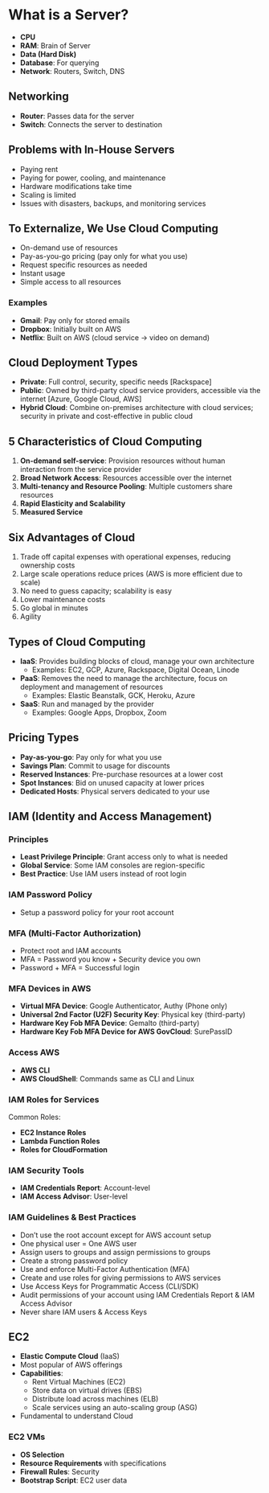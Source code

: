 # What is a Server?

- **CPU**
- **RAM**: Brain of Server
- **Data (Hard Disk)**
- **Database**: For querying
- **Network**: Routers, Switch, DNS

## Networking

- **Router**: Passes data for the server
- **Switch**: Connects the server to destination

## Problems with In-House Servers

- Paying rent
- Paying for power, cooling, and maintenance
- Hardware modifications take time
- Scaling is limited
- Issues with disasters, backups, and monitoring services

## To Externalize, We Use Cloud Computing

- On-demand use of resources 
- Pay-as-you-go pricing (pay only for what you use)
- Request specific resources as needed
- Instant usage 
- Simple access to all resources

### Examples

- **Gmail**: Pay only for stored emails
- **Dropbox**: Initially built on AWS
- **Netflix**: Built on AWS (cloud service -> video on demand)

## Cloud Deployment Types

- **Private**: Full control, security, specific needs [Rackspace]
- **Public**: Owned by third-party cloud service providers, accessible via the internet [Azure, Google Cloud, AWS]
- **Hybrid Cloud**: Combine on-premises architecture with cloud services; security in private and cost-effective in public cloud

## 5 Characteristics of Cloud Computing

1. **On-demand self-service**: Provision resources without human interaction from the service provider
2. **Broad Network Access**: Resources accessible over the internet
3. **Multi-tenancy and Resource Pooling**: Multiple customers share resources
4. **Rapid Elasticity and Scalability**
5. **Measured Service**

## Six Advantages of Cloud

1. Trade off capital expenses with operational expenses, reducing ownership costs
2. Large scale operations reduce prices (AWS is more efficient due to scale)
3. No need to guess capacity; scalability is easy
4. Lower maintenance costs
5. Go global in minutes
6. Agility

## Types of Cloud Computing

- **IaaS**: Provides building blocks of cloud, manage your own architecture 
  - Examples: EC2, GCP, Azure, Rackspace, Digital Ocean, Linode
- **PaaS**: Removes the need to manage the architecture, focus on deployment and management of resources 
  - Examples: Elastic Beanstalk, GCK, Heroku, Azure
- **SaaS**: Run and managed by the provider 
  - Examples: Google Apps, Dropbox, Zoom

## Pricing Types

- **Pay-as-you-go**: Pay only for what you use
- **Savings Plan**: Commit to usage for discounts
- **Reserved Instances**: Pre-purchase resources at a lower cost
- **Spot Instances**: Bid on unused capacity at lower prices
- **Dedicated Hosts**: Physical servers dedicated to your use

## IAM (Identity and Access Management)

### Principles

- **Least Privilege Principle**: Grant access only to what is needed
- **Global Service**: Some IAM consoles are region-specific
- **Best Practice**: Use IAM users instead of root login

### IAM Password Policy

- Setup a password policy for your root account

### MFA (Multi-Factor Authorization)

- Protect root and IAM accounts
- MFA = Password you know + Security device you own
- Password + MFA = Successful login

### MFA Devices in AWS

- **Virtual MFA Device**: Google Authenticator, Authy (Phone only)
- **Universal 2nd Factor (U2F) Security Key**: Physical key (third-party)
- **Hardware Key Fob MFA Device**: Gemalto (third-party)
- **Hardware Key Fob MFA Device for AWS GovCloud**: SurePassID

### Access AWS

- **AWS CLI**
- **AWS CloudShell**: Commands same as CLI and Linux

### IAM Roles for Services

Common Roles:

- **EC2 Instance Roles**
- **Lambda Function Roles**
- **Roles for CloudFormation**

### IAM Security Tools

- **IAM Credentials Report**: Account-level
- **IAM Access Advisor**: User-level

### IAM Guidelines & Best Practices

- Don’t use the root account except for AWS account setup
- One physical user = One AWS user
- Assign users to groups and assign permissions to groups
- Create a strong password policy
- Use and enforce Multi-Factor Authentication (MFA)
- Create and use roles for giving permissions to AWS services
- Use Access Keys for Programmatic Access (CLI/SDK)
- Audit permissions of your account using IAM Credentials Report & IAM Access Advisor
- Never share IAM users & Access Keys

## EC2

- **Elastic Compute Cloud** (IaaS)
- Most popular of AWS offerings
- **Capabilities**:
  - Rent Virtual Machines (EC2)
  - Store data on virtual drives (EBS)
  - Distribute load across machines (ELB)
  - Scale services using an auto-scaling group (ASG)
- Fundamental to understand Cloud

### EC2 VMs

- **OS Selection**
- **Resource Requirements** with specifications
- **Firewall Rules**: Security
- **Bootstrap Script**: EC2 user data

